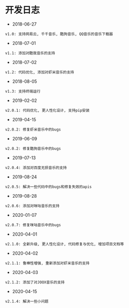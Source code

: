 # 开发日志

- 2018-06-27
```
v1.0: 支持网易云, 千千音乐, 酷狗音乐, QQ音乐的音乐下载器
```
- 2018-07-01
```
v1.1: 添加对酷我音乐的支持
```
- 2018-07-02
```
v1.2: 代码优化, 添加对虾米音乐的支持
```
- 2018-08-05
```
v1.3: 支持终端运行
```
- 2019-02-02
```
v2.0.1: 代码优化, 更人性化设计, 支持pip安装
```
- 2019-04-15
```
v2.0.2: 修复虾米音乐中的bugs
```
- 2019-06-09
```
v2.0.2: 修复酷狗音乐中的bugs
```
- 2019-07-13
```
v2.0.4: 添加对百度无损音乐的支持
```
- 2019-08-24
```
v2.0.5: 解决一些代码中的bugs和修复失效的apis
```
- 2019-08-28
```
v2.0.6: 添加对咪咕音乐的支持
```
- 2020-01-07
```
v2.0.7: 修复咪咕音乐中的bugs
```
- 2020-04-01
```
v2.1.0: 全新升级, 更人性化设计, 代码修复与优化, 增加项目文档等
```
- 2020-04-02
```
v2.1.1: 鲁棒性增强, 重新添加对虾米音乐的支持
```
- 2020-04-03
```
v2.1.2: 添加了对JOOX音乐的支持
```
- 2020-04-15
```
v2.1.4: 解决一些小问题
```